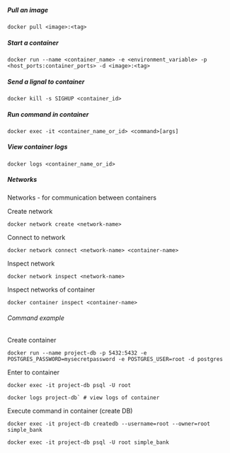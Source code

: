 
##### Pull an image
```
docker pull <image>:<tag>
```

##### Start a container
```
docker run --name <container_name> -e <environment_variable> -p <host_ports:container_ports> -d <image>:<tag>
```

##### Send a lignal to container
```
docker kill -s SIGHUP <container_id>
```

##### Run command in container
```
docker exec -it <container_name_or_id> <command>[args]
```

##### View container logs
```
docker logs <container_name_or_id>
```

##### Networks

Networks - for communication between containers

Create network

```
docker network create <network-name>
```

Connect to network

```
docker network connect <network-name> <container-name>
```

Inspect network

```
docker network inspect <network-name>
```

Inspect networks of container

```
docker container inspect <container-name>
```

###### Command example

Create container
```
docker run --name project-db -p 5432:5432 -e POSTGRES_PASSWORD=mysecretpassword -e POSTGRES_USER=root -d postgres
``` 
Enter to container
```
docker exec -it project-db psql -U root
```

```
docker logs project-db` # view logs of container
```

Execute command in container (create DB)
```
docker exec -it project-db createdb --username=root --owner=root simple_bank
``` 

```
docker exec -it project-db psql -U root simple_bank
```

  
